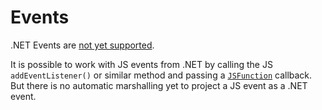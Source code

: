 # Events

.NET Events are [not yet supported](https://github.com/microsoft/node-api-dotnet/issues/59).

It is possible to work with JS events from .NET by calling the JS `addEventListener()` or similar
method and passing a [`JSFunction`](./dotnet/Microsoft.JavaScript.NodeApi/JSFunction) callback.
But there is no automatic marshalling yet to project a JS event as a .NET event.
